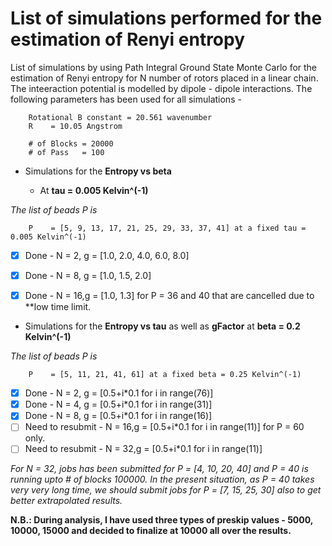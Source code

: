 # List of simulations performed for the estimation of Renyi entropy

List of simulations by using Path Integral Ground State Monte Carlo for the estimation of Renyi entropy for N number of rotors placed in a linear chain. The inteeraction potential is modelled by dipole - dipole interactions. The following parameters has been used for all simulations -
 
 		Rotational B constant = 20.561 wavenumber
		R    = 10.05 Angstrom
		
		# of Blocks = 20000
		# of Pass   = 100

- Simulations for the **Entropy vs beta** 

  - At **tau  = 0.005 Kelvin^(-1)**
  
_The list of beads P is_

		P    = [5, 9, 13, 17, 21, 25, 29, 33, 37, 41] at a fixed tau = 0.005 Kelvin^(-1)
		
- [x] Done             - N = 2, g = [1.0, 2.0, 4.0, 6.0, 8.0]
- [x] Done             - N = 8, g = [1.0, 1.5, 2.0]
- [x] Done             - N = 16,g = [1.0, 1.3]   for P = 36 and 40 that are cancelled due to **low time limit. 


                              
  
-  Simulations for the **Entropy vs tau** as well as **gFactor** at **beta  = 0.2 Kelvin^(-1)**	

_The list of beads P is_

		P    = [5, 11, 21, 41, 61] at a fixed beta = 0.25 Kelvin^(-1)   
		
- [x] Done              - N = 2, g = [0.5+i*0.1 for i in range(76)]                      
- [x] Done              - N = 4, g = [0.5+i*0.1 for i in range(31)] 
- [x] Done              - N = 8, g = [0.5+i*0.1 for i in range(16)] 
- [ ] Need to resubmit  - N = 16,g = [0.5+i*0.1 for i in range(11)] for P = 60 only.
- [ ] Need to resubmit  - N = 32,g = [0.5+i*0.1 for i in range(11)]      
				
_For N = 32, jobs has been submitted for P = [4, 10, 20, 40] and P = 40 is running upto # of blocks 100000. In the present situation, as P = 40 takes very very long time, we should submit jobs for P = [7, 15, 25, 30] also to get better extrapolated results._

**N.B.: During analysis, I have used three types of preskip values - 5000, 10000, 15000 and decided to finalize at 10000 all over the results.**


